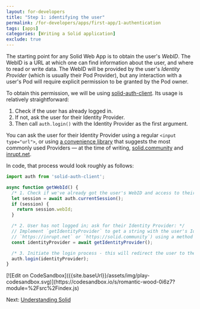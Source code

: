 ```yaml
---
layout: for-developers
title: "Step 1: identifying the user"
permalink: /for-developers/apps/first-app/1-authentication
tags: [apps]
categories: [Writing a Solid application]
exclude: true
---
```


The starting point for any Solid Web App is to obtain the user's _WebID_. The WebID is a URL at
which one can find information about the user, and where to read or write data. The WebID will be provided by the user's _Identity Provider_ (which is usually their Pod Provider), but any interaction with a user's Pod will require explicit permission to be granted by the Pod owner.

To obtain this permission, we will be using [solid-auth-client](https://www.npmjs.com/package/solid-auth-client). Its usage is relatively straightforward:

1. Check if the user has already logged in.
2. If not, ask the user for their Identity Provider.
3. Then call `auth.login()` with the Identity Provider as the first argument.

You can ask the user for their Identity Provider using a regular `<input type="url">`, or using [a convenience library](https://www.npmjs.com/package/@solid/react/) that suggests the most commonly used Providers — at the time of writing, [solid.community](https://solid.community/) and [inrupt.net](https://inrupt.net/).

In code, that process would look roughly as follows:

```typescript
import auth from 'solid-auth-client';

async function getWebId() {
  /* 1. Check if we've already got the user's WebID and access to their Pod: */
  let session = await auth.currentSession();
  if (session) {
    return session.webId;
  }

  /* 2. User has not logged in; ask for their Identity Provider: */
  // Implement `getIdentityProvider` to get a string with the user's Identity Provider (e.g.
  // `https://inrupt.net` or `https://solid.community`) using a method of your choice.
  const identityProvider = await getIdentityProvider();

  /* 3. Initiate the login process - this will redirect the user to their Identity Provider: */
  auth.login(identityProvider);
}
```
<span class="codesandbox-button-wrapper">
[![Edit on CodeSandbox]({{site.baseUrl}}/assets/img/play-codesandbox.svg)](https://codesandbox.io/s/romantic-wood-0i6z7?module=%2Fsrc%2Findex.js)
</span>

Next: [Understanding Solid]({{site.baseUrl}}/for-developers/apps/first-app/2-understanding-solid)
